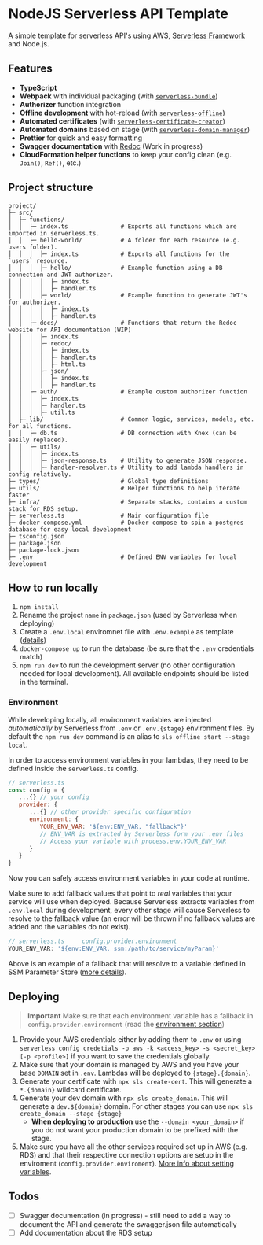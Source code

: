 # NodeJS Serverless API Template

A simple template for serverless API's using AWS, [Serverless Framework](https://serverless.com/framework/docs/) and Node.js.

## Features

- **TypeScript**
- **Webpack** with individual packaging (with [`serverless-bundle`](https://www.npmjs.com/package/serverless-bundle))
- **Authorizer** function integration
- **Offline development** with hot-reload (with [`serverless-offline`](https://github.com/dherault/serverless-offline))
- **Automated certificates** (with [`serverless-certificate-creator`](https://github.com/schwamster/serverless-certificate-creator))
- **Automated domains** based on stage (with [`serverless-domain-manager`](https://github.com/amplify-education/serverless-domain-manager))
- **Prettier** for quick and easy formatting
- **Swagger documentation** with [Redoc](https://github.com/Redocly/redoc) (Work in progress)
- **CloudFormation helper functions** to keep your config clean (e.g. `Join()`, `Ref()`, etc.)

## Project structure

```
project/
├─ src/
│  ├─ functions/
│  │  ├─ index.ts               # Exports all functions which are imported in serverless.ts.
│  │  ├─ hello-world/           # A folder for each resource (e.g. users folder).
│  │  │  ├─ index.ts            # Exports all functions for the `users` resource.
│  │  │  ├─ hello/              # Example function using a DB connection and JWT authorizer.
│  │  │  │  ├─ index.ts
│  │  │  │  ├─ handler.ts
│  │  │  ├─ world/              # Example function to generate JWT's for authorizer.
│  │  │  │  ├─ index.ts
│  │  │  │  ├─ handler.ts
│  │  ├─ docs/                  # Functions that return the Redoc website for API documentation (WIP)
│  │  │  ├─ index.ts
│  │  │  ├─ redoc/
│  │  │  │  ├─ index.ts
│  │  │  │  ├─ handler.ts
│  │  │  │  ├─ html.ts
│  │  │  ├─ json/
│  │  │  │  ├─ index.ts
│  │  │  │  ├─ handler.ts
│  │  ├─ auth/                  # Example custom authorizer function
│  │  │  ├─ index.ts
│  │  │  ├─ handler.ts
│  │  │  ├─ util.ts
│  ├─ lib/                      # Common logic, services, models, etc. for all functions.
│  │  ├─ db.ts                  # DB connection with Knex (can be easily replaced).
│  │  ├─ utils/
│  │  │  ├─ index.ts
│  │  │  ├─ json-response.ts    # Utility to generate JSON response.
│  │  │  ├─ handler-resolver.ts # Utility to add lambda handlers in config relatively.
├─ types/                       # Global type definitions
├─ utils/                       # Helper functions to help iterate faster
├─ infra/                       # Separate stacks, contains a custom stack for RDS setup.
├─ serverless.ts                # Main configuration file
├─ docker-compose.yml           # Docker compose to spin a postgres database for easy local development
├─ tsconfig.json
├─ package.json
├─ package-lock.json
├─ .env                         # Defined ENV variables for local development
```

## How to run locally

1. `npm install`
2. Rename the project `name` in `package.json` (used by Serverless when deploying)
3. Create a `.env.local` enviromnet file with `.env.example` as template ([details](#environment))
4. `docker-compose up` to run the database (be sure that the `.env` credentials match)
5. `npm run dev` to run the development server (no other configuration needed for local development). All available endpoints should be listed in the terminal.

### Environment

While developing locally, all environment variables are injected _automatically_ by Serverless from `.env` or `.env.{stage}` environment files. By default the `npm run dev` command is an alias to `sls offline start --stage local`.

In order to access environment variables in your lambdas, they need to be defined inside the `serverless.ts` config.

```js
// serverless.ts
const config = {
   ...{} // your config
   provider: {
      ...{} // other provider specific configuration
      environment: {
         YOUR_ENV_VAR: '${env:ENV_VAR, "fallback"}'
         // ENV_VAR is extracted by Serverless form your .env files
         // Access your variable with process.env.YOUR_ENV_VAR
      }
   }
}
```

Now you can safely access environment variables in your code at runtime.

Make sure to add fallback values that point to _real_ variables that your service will use when deployed. Because Serverless extracts variables from `.env.local` during development, every other stage will cause Serverless to resolve to the fallback value (an error will be thrown if no fallback values are added and the variables do not exist).

```js
// serverless.ts     config.provider.environment
YOUR_ENV_VAR: '${env:ENV_VAR, ssm:/path/to/service/myParam}'
```

Above is an example of a fallback that will resolve to a variable defined in SSM Parameter Store ([more details](https://www.serverless.com/framework/docs/providers/aws/guide/variables/#reference-variables-using-the-ssm-parameter-store)).

## Deploying

> **Important** Make sure that each environment variable has a fallback in `config.provider.environment` (read the [environment section](#environment))

1. Provide your AWS credentials either by adding them to `.env` or using `serverless config credetials -p aws -k <access_key> -s <secret_key> [-p <profile>]` if you want to save the credentials globally.
2. Make sure that your domain is managed by AWS and you have your base `DOMAIN` set in `.env`. Lambdas will be deployed to `{stage}.{domain}`.
3. Generate your certificate with `npx sls create-cert`. This will generate a `*.{domain}` wildcard certificate.
4. Generate your dev domain with `npx sls create_domain`. This will generate a `dev.${domain}` domain. For other stages you can use `npx sls create_domain --stage {stage}`
   - **When deploying to production** use the `--domain <your_domain>` if you do not want your production domain to be prefixed with the stage.
5. Make sure you have all the other services required set up in AWS (e.g. RDS) and that their respective connection options are setup in the enviroment (`config.provider.enviroment`). [More info about setting variables](https://www.serverless.com/framework/docs/providers/aws/guide/variables/).

## Todos

- [ ] Swagger documentation (in progress) - still need to add a way to document the API and generate the swagger.json file automatically
- [ ] Add documentation about the RDS setup

